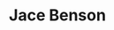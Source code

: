 ---
layout: "/layouts/home.njk"
title: "Jace Benson"
description: "#Father #Creator #JamStack #ServiceNowDev"
---